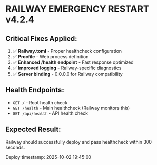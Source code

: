 # RAILWAY EMERGENCY RESTART v4.2.4

## Critical Fixes Applied:
1. ✅ **Railway.toml** - Proper healthcheck configuration
2. ✅ **Procfile** - Web process definition  
3. ✅ **Enhanced /health endpoint** - Fast response optimized
4. ✅ **Improved logging** - Railway-specific diagnostics
5. ✅ **Server binding** - 0.0.0.0 for Railway compatibility

## Health Endpoints:
- `GET /` - Root health check
- `GET /health` - Main healthcheck (Railway monitors this)
- `GET /api/health` - API health check

## Expected Result:
Railway should successfully deploy and pass healthcheck within 300 seconds.

Deploy timestamp: 2025-10-02 19:45:00
